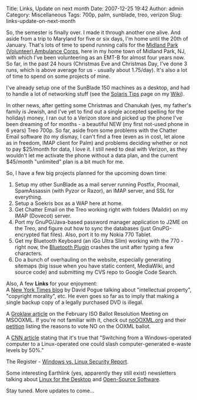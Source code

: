 Title: Links, Update on next month
Date: 2007-12-25 19:42
Author: admin
Category: Miscellaneous
Tags: 700p, palm, sunblade, treo, verizon
Slug: links-update-on-next-month

So, the semester is finally over. I made it through another one alive.
And aside from a trip to Maryland for five or six days, I'm home until
the 20th of January. That's lots of time to spend running calls for the
[Midland Park (Volunteer) Ambulance Corps][], here in my home town of
Midland Park, NJ, with which I've been volunteering as an EMT-B for
almost four years now. So far, in the past 24 hours (Christmas Eve and
Christmas Day, I've done 3 runs, which is above average for us - usually
about 1.75/day). It's also a lot of time to spend on some projects of
mine.

I've already setup one of the SunBlade 150 machines as a desktop, and
had to handle a lot of networking stuff (see the [Solaris Tips][] page
on my [Wiki][]).

In other news, after getting some Christmas and Chanukah (yes, my
father's family is Jewish, and I've yet to find out a single accepted
spelling for the holiday) money, I ran out to a Verizon store and picked
up the phone I've been dreaming of for months - a beautiful NEW (my
first not-used phone in 6 years) Treo 700p. So far, aside from some
problems with the Chatter Email software (to my dismay, I can't find a
free (even as in cost, let alone as in freedom, IMAP client for Palm)
and problems deciding whether or not to pay $25/month for data, I love
it. I still need to deal with Verizon, as they wouldn't let me activate
the phone without a data plan, and the current $45/month "unlimited"
plan is a bit much for me.

So, I have a few big projects planned for the upcoming down time:

1.  Setup my other SunBlade as a mail server running Postfix, Procmail,
    SpamAssassin (with Pyzor or Razor), an IMAP server, and SSL for
    everything.
2.  Setup a Soekris box as a WAP here at home.
3.  Get Chatter Email on the Treo working right with folders (Maildir)
    on my IMAP (Dovecot) server.
4.  Port my GnuPG/Java-based password manager application to J2ME on the
    Treo, and figure out how to sync the databases (just GnuPG-encrypted
    flat files). Also, port it to my Nokia 770 Tablet.
5.  Get my Bluetooth Keyboard (an iGo Ultra Slim) working with the 770 -
    right now, the [Bluetooth Plugin][] crashes the unit after typing a
    few characters.
6.  Do a bunch of overhauling on the website, especially generating
    sitemaps (big issue when you have static content, MediaWiki, and
    source code) and submitting my CVS repo to Google Code Search.

Also, A few <span style="font-weight: bold;">Links</span> for your
enjoyment:  
A [New York Times blog][] by David Pogue talking about "intellectual
property", "copyright morality", etc. He even goes so far as to imply
that making a single backup copy of a legally purchased DVD is illegal.

A [Groklaw article][] on the February ISO Ballot Resolution Meeting on
MSOOXML. If you're not familiar with it, check out [noOOXML.org][] and
their [petition][] listing the reasons to vote NO on the OOXML ballot.

A [CNN article][] stating that it's true that "Switching from a
Windows-operated computer to a Linux-operated one could slash
computer-generated e-waste levels by 50%."

The Register - [Windows vs. Linux Security Report][].

Some interesting Earthlink (yes, apparently they still exist)
newsletters talking about [Linux for the Desktop][] and [Open-Source
Software][].

Stay tuned. More updates to come...

  [Midland Park (Volunteer) Ambulance Corps]: http://www.midlandparkambulance.com/
  [Solaris Tips]: http://www.jasonantman.com/wiki/index.php/Solaris_Tips
  [Wiki]: http://www.jasonantman.com
  [Bluetooth Plugin]: http://770.fs-security.com/maemo-bt-plugin/
  [New York Times blog]: http://pogue.blogs.nytimes.com/2007/12/20/the-generational-divide-in-copyright-morality/
  [Groklaw article]: http://www.groklaw.net/article.php?story=20071211055139790&mode=nested
  [noOOXML.org]: http://www.noooxml.org/
  [petition]: http://www.noooxml.org/petition
  [CNN article]: http://www.cnn.com/2007/WORLD/asiapcf/12/03/eco.myth.ewaste/index.html
  [Windows vs. Linux Security Report]: http://www.theregister.co.uk/security/security_report_windows_vs_linux/
  [Linux for the Desktop]: http://www.earthlink.net/elink/issue136/infocus.html
  [Open-Source Software]: http://www.earthlink.net/elink/issue96/focus_archive.html
